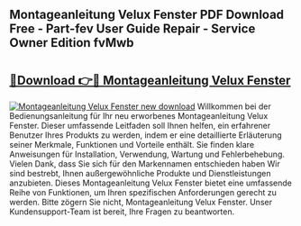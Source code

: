 ## Montageanleitung Velux Fenster PDF Download Free - Part-fev User Guide Repair - Service Owner Edition fvMwb

# <h2><a href="http://df6batt.blite.top/?on=Montageanleitung+Velux+Fenster">🔗Download 👉🔴 Montageanleitung Velux Fenster</a></h2>

[![Montageanleitung Velux Fenster new download](https://i.imgur.com/lujVjoI.png)](http://df6batt.blite.top/?on=Montageanleitung+Velux+Fenster)
Willkommen bei der Bedienungsanleitung für Ihr neu erworbenes Montageanleitung Velux Fenster. Dieser umfassende Leitfaden soll Ihnen helfen, ein erfahrener Benutzer Ihres Produkts zu werden, indem er eine detaillierte Erläuterung seiner Merkmale, Funktionen und Vorteile enthält. Sie finden klare Anweisungen für Installation, Verwendung, Wartung und Fehlerbehebung. Vielen Dank, dass Sie sich für den Markennamen entschieden haben Wir sind bestrebt, Ihnen außergewöhnliche Produkte und Dienstleistungen anzubieten. Dieses Montageanleitung Velux Fenster bietet eine umfassende Reihe von Funktionen, um Ihren spezifischen Anforderungen gerecht zu werden. Bitte zögern Sie nicht, Montageanleitung Velux Fenster. Unser Kundensupport-Team ist bereit, Ihre Fragen zu beantworten.
